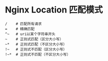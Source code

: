 # Nginx Location 匹配模式

```nginx
/    # 匹配所有请求
=    # 精确匹配
^~   # uri以某个字符串开头
~    # 正则式匹配（区分大小写）
~*   # 正则式匹配（不区分大小写）
!~   # 正则式不匹配（区分大小写）
!~*  # 正则式不匹配（不区分大小写）
```
